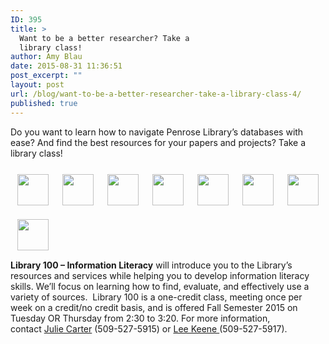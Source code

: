 ```yaml
---
ID: 395
title: >
  Want to be a better researcher? Take a
  library class!
author: Amy Blau
date: 2015-08-31 11:36:51
post_excerpt: ""
layout: post
url: /blog/want-to-be-a-better-researcher-take-a-library-class-4/
published: true
---
```

Do you want to learn how to navigate Penrose Library’s databases with ease? And find the best resources for your papers and projects? Take a library class!
<div style="max-width: 520px;min-height: 50px;margin-left: auto;margin-right: auto;text-align: center">
<div style="float: left;margin: 10px"><img style="border: 1px solid #FFFFFF" src="http://penrose.whitman.edu/blog/wp-content/uploads/2012/10/media1.gif" alt="" height="50" border="2" /></div>
<div style="float: left;margin: 10px"><img style="border: 1px solid #FFFFFF" src="http://penrose.whitman.edu/blog/wp-content/uploads/2012/10/media4.gif" alt="" height="50" border="2" /></div>
<div style="float: left;margin: 10px"><img style="border: 1px solid #FFFFFF" src="http://penrose.whitman.edu/blog/wp-content/uploads/2012/10/media3.gif" alt="" height="50" border="2" /></div>
<div style="float: left;margin: 10px"><img style="border: 1px solid #FFFFFF" src="http://penrose.whitman.edu/blog/wp-content/uploads/2012/10/media2.gif" alt="" height="50" border="2" /></div>
<div style="float: left;margin: 10px"><img style="border: 1px solid #FFFFFF" src="http://penrose.whitman.edu/blog/wp-content/uploads/2012/10/media6.gif" alt="" height="50" border="2" /></div>
<div style="float: left;margin: 10px"><img style="border: 1px solid #FFFFFF" src="http://penrose.whitman.edu/blog/wp-content/uploads/2012/10/media5.gif" alt="" height="50" border="2" /></div>
<div style="float: left;margin: 10px"><img style="border: 1px solid #FFFFFF" src="http://penrose.whitman.edu/blog/wp-content/uploads/2012/10/media7.gif" alt="" height="50" border="2" /></div>
<div style="float: left;margin: 10px"><img style="border: 1px solid #FFFFFF" src="http://penrose.whitman.edu/blog/wp-content/uploads/2012/10/media8.gif" alt="" height="50" border="2" /></div>
</div>
<div style="clear: both"></div>
<div style="float: left;margin-top: -10px">

<b> Library 100 – Information Literacy</b> will introduce you to the Library’s resources and services while helping you to develop information literacy skills. We’ll focus on learning how to find, evaluate, and effectively use a variety of sources.  Library 100 is a one-credit class, meeting once per week on a credit/no credit basis, and is offered Fall Semester 2015 on Tuesday OR Thursday from 2:30 to 3:20. For more information, contact <a href="mailto:carterja@whitman.edu">Julie Carter</a> (509-527-5915) or <a href="mailto:keenelp@whitman.edu">Lee Keene </a>(509-527-5917).

</div>